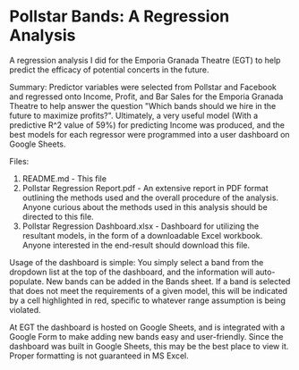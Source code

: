 # Pollstar Bands: A Regression Analysis
A regression analysis I did for the Emporia Granada Theatre (EGT) to help predict the efficacy of potential concerts in the future.

Summary:
Predictor variables were selected from Pollstar and Facebook and regressed onto Income, Profit, and Bar Sales for the Emporia Granada Theatre to help answer the question "Which bands should we hire in the future to maximize profits?".  Ultimately, a very useful model (With a predictive R^2 value of 59%) for predicting Income was produced, and the best models for each regressor were programmed into a user dashboard on Google Sheets.

Files:
1. README.md - This file
2. Pollstar Regression Report.pdf - An extensive report in PDF format outlining the methods used and the overall procedure of the analysis.  Anyone curious about the methods used in this analysis should be directed to this file.
3. Pollstar Regression Dashboard.xlsx - Dashboard for utilizing the resultant models, in the form of a downloadable Excel workbook. Anyone interested in the end-result should download this file.

Usage of the dashboard is simple: You simply select a band from the dropdown list at the top of the dashboard, and the information will auto-populate.  New bands can be added in the Bands sheet.  If a band is selected that does not meet the requirements of a given model, this will be indicated by a cell highlighted in red, specific to whatever range assumption is being violated.

At EGT the dashboard is hosted on Google Sheets, and is integrated with a Google Form to make adding new bands easy and user-friendly.  Since the dashboard was built in Google Sheets, this may be the best place to view it.  Proper formatting is not guaranteed in MS Excel.
